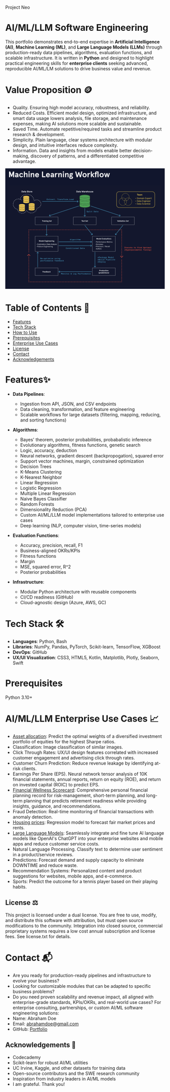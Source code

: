 Project Neo

# AI/ML/LLM Software Engineering
This portfolio demonstrates end-to-end expertise in **Artificial Intelligence (AI)**, **Machine Learning (ML)**, and **Large Language Models (LLMs)** through production-ready data pipelines, algorithms, evaluation functions, and scalable infrastructure. It is written in **Python** and designed to highlight practical engineering skills for **enterprise clients** seeking advanced, reproducible AI/ML/LM solutions to drive business value and revenue.

# Value Proposition 🪙
- Quality. Ensuring high model accuracy, robustness, and reliability. 
- Reduced Costs. Efficient model design, optimized infrastructure, and smart data usage lowers analysis, file storage, and maintenance expenses, making AI solutions more scalable and sustainable.
- Saved Time. Automate repetitive/required tasks and streamline product research & development. 
- Simplicity. Plain language, clear systems architecture with modular design, and intuitive interfaces reduce complexity. 
- Information. Data and insights from models enable better decision-making, discovery of patterns, and a differentiated competitive advantage.

![alt text](ml_workflow.png)

# Table of Contents  📖 
- [Features](#-features)
- [Tech Stack](#tech-stack)
- [How to Use](#how-to-use)
- [Prerequisites](#-prerequisites)
- [Enterprise Use Cases](#-enterprise-use-cases)
- [License](#-license)
- [Contact](#-contact)
- [Acknowledgements](#-acknowledgements)

# Features✨
- **Data Pipelines**:  
  - Ingestion from API, JSON, and CSV endpoints  
  - Data cleaning, transformation, and feature engineering  
  - Scalable workflows for large datasets (filtering, mapping, reducing, and sorting functions)

- **Algorithms**:  
  - Bayes' theorem, posterior probabilities, probabalistic inference 
  - Evolutionary algorithms, fitness functions, genetic search 
  - Logic, accuracy, deduction 
  - Neural networks, gradient descent (backpropogation), squared error 
  - Support vector machines, margin, constrained optimization 
  - Decision Trees 
  - K-Means Clustering 
  - K-Nearest Neighbor 
  - Linear Regression 
  - Logistic Regression 
  - Multiple Linear Regression 
  - Naive Bayes Classifier 
  - Random Forests 
  - Dimensionality Reduction (PCA)
  - Custom AI/ML/LLM model implementations tailored to enterprise use cases  
  - Deep learning (NLP, computer vision, time-series models)  

- **Evaluation Functions**:  
  - Accuracy, precision, recall, F1
  - Business-aligned OKRs/KPIs
  - Fitness functions
  - Margin 
  - MSE, squared error, R^2
  - Posterior probabilities 

- **Infrastructure**:  
  - Modular Python architecture with reusable components  
  - CI/CD readiness (GitHub)  
  - Cloud-agnostic design (Azure, AWS, GC)  

# Tech Stack 🛠
- **Languages**: Python, Bash
- **Libraries**: NumPy, Pandas, PyTorch, Scikit-learn, TensorFlow, XGBoost
- **DevOps**: GitHub 
- **UX/UI Visualization**: CSS3, HTML5, Kotlin, Matplotlib, Plotly, Seaborn, Swift

# Prerequisites
Python 3.10+

# AI/ML/LLM Enterprise Use Cases 📈
- [Asset allocation](https://www.testandi.com): Predict the optimal weights of a diversified investment portfolio of equities for the highest Sharpe ratios. 
- Classification: Image classification of similar images. 
- Click Through Rates: UX/UI design features correlated with increased customer engagement and advertising click through rates. 
- Customer Churn Prediction: Reduce revenue leakage by identifying at-risk clients.
- Earnings Per Share (EPS). Neural network tensor analysis of 10K financial statements, annual reports, return on equity (ROE), and return on invested capital (ROIC) to predict EPS.
- [Financial Wellness Scorecard](https://blackarsenic88.github.io/financial-wellness/): Comprehensive personal financial planning record for risk-management, short-term planning, and long-term planning that predicts retirement readiness while providing insights, guidance, and recommendations. 
- Fraud Detection: Real-time monitoring of financial transactions with anomaly detection.
- [Housing prices](https://blackarsenic88.github.io/real-estate/): Regression model to forecast fair market prices and rents. 
- [Large Language Models](https://blackarsenic88.github.io/ai-assistant/): Seamlessly integrate and fine tune AI language models like OpenAI's ChatGPT into your enterprise websites and mobile apps and reduce customer service costs. 
- Natural Language Processing. Classify text to determine user sentiment in a product/service reviews. 
- Predictions: Forecast demand and supply capacity to eliminate DOWNTIME and reduce waste. 
- Recommendation Systems: Personalized content and product suggestions for websites, mobile apps, and e-commerce.
- Sports: Predict the outcome for a tennis player based on their playing habits.

## License ⚖️ 
This project is licensed under a dual license. You are free to use, modify, and distribute this software with attribution, but must open source modifications to the community. Integration into closed source, commercial proprietary systems requires a low cost annual subscription and license fees. See license.txt for details. 

# Contact  📬
- Are you ready for production-ready pipelines and infrastructure to evolve your business?
- Looking for customizable modules that can be adapted to specific business problems?
- Do you need proven scalability and revenue impact, all aligned with enterprise-grade standards, KPIs/OKRs, and real-world use cases? 
For enterprise consulting, partnerships, or custom AI/ML software engineering solutions:
- Name: Abraham Doe
- Email: abrahamdoe@gmail.com
- GitHub: [Portfolio](https://github.com/BlackArsenic88?tab=repositories)

## Acknowledgements 🙏
- Codecademy
- Scikit-learn for robust AI/ML utilities
- UC Irvine, Kaggle, and other datasets for training data
- Open-source contributors and the SWE research community
- Inspiration from industry leaders in AI/ML models
- I am grateful. Thank you! 

















